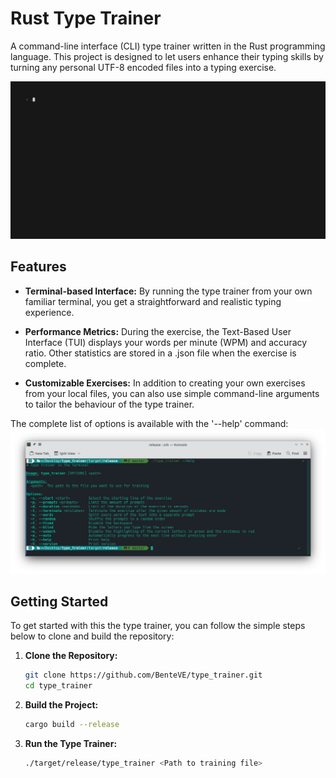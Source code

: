 # Rust Type Trainer

A command-line interface (CLI) type trainer written in the Rust programming language.
This project is designed to let users enhance their typing skills by turning any personal UTF-8 encoded files into a typing exercise.

![options](doc/vhs/type-trainer.gif?raw=true)

## Features

- **Terminal-based Interface:** By running the type trainer from your own familiar terminal, you get a straightforward and realistic typing experience.

- **Performance Metrics:** During the exercise, the Text-Based User Interface (TUI) displays your words per minute (WPM) and accuracy ratio. Other statistics are stored in a .json file when the exercise is complete.

- **Customizable Exercises:**
In addition to creating your own exercises from your local files, you can also use simple command-line arguments to tailor the behaviour of the type trainer.

The complete list of options is available with the '--help' command:
![Help Command](doc/help.png?raw=true)

## Getting Started

To get started with this the type trainer, you can follow the simple steps below to clone and build the repository:

1. **Clone the Repository:**

   ```bash
   git clone https://github.com/BenteVE/type_trainer.git
   cd type_trainer
   ```

2. **Build the Project:**

   ```bash
   cargo build --release
   ```

3. **Run the Type Trainer:**

   ```bash
   ./target/release/type_trainer <Path to training file>
   ```
